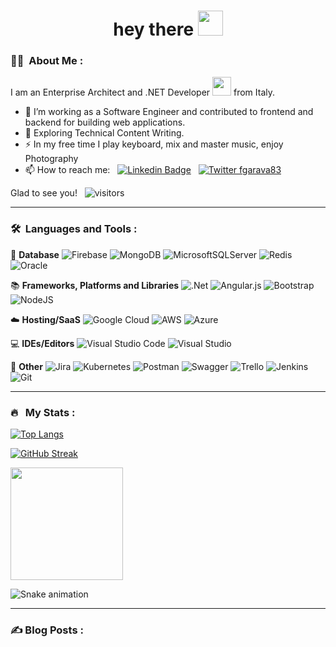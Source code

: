 <h1 align="center">hey there <img src="https://media.giphy.com/media/hvRJCLFzcasrR4ia7z/giphy.gif" width="40"></h1>



### :woman_technologist: &nbsp;About Me :

I am an Enterprise Architect and .NET Developer <img src="https://media.giphy.com/media/WUlplcMpOCEmTGBtBW/giphy.gif" width="30"> from Italy.

- 🔭 I’m working as a Software Engineer and contributed to frontend and backend for building web applications.
- 🌱 Exploring Technical Content Writing.
- ⚡ In my free time I play keyboard, mix and master music, enjoy Photography
- 📫 How to reach me: &nbsp; [![Linkedin Badge](https://img.shields.io/badge/-fgaravaglia-blue?style=flat&logo=Linkedin&logoColor=white)](https://www.linkedin.com/in/francesco-garavaglia-3333653b/) 
&nbsp; [![Twitter fgarava83](https://img.shields.io/twitter/url?style=social&url=https%3A%2F%2Fshields.io)](https://img.shields.io/twitter/url?style=social&url=https%3A%2F%2Ftwitter.com%2Ffgarava83)

Glad to see you! &nbsp; ![visitors](https://visitor-badge.glitch.me/badge?page_id=fgaravaglia.fgaravaglia)

---

### 🛠 &nbsp;Languages and Tools :

💾 <b>Database</b>
![Firebase](https://img.shields.io/badge/Firebase-039BE5?style=for-the-badge&logo=Firebase&logoColor=white)
![MongoDB](https://img.shields.io/badge/MongoDB-%234ea94b.svg?style=for-the-badge&logo=mongodb&logoColor=white)
![MicrosoftSQLServer](https://img.shields.io/badge/Microsoft%20SQL%20Sever-CC2927?style=for-the-badge&logo=microsoft%20sql%20server&logoColor=white)
![Redis](https://img.shields.io/badge/redis-%23DD0031.svg?style=for-the-badge&logo=redis&logoColor=white)
![Oracle](https://img.shields.io/badge/Oracle-F80000?style=for-the-badge&logo=oracle&logoColor=white)

📚 <b>Frameworks, Platforms and Libraries</b>
![.Net](https://img.shields.io/badge/.NET-5C2D91?style=for-the-badge&logo=.net&logoColor=white)
![Angular.js](https://img.shields.io/badge/angular.js-%23E23237.svg?style=for-the-badge&logo=angularjs&logoColor=white)
![Bootstrap](https://img.shields.io/badge/bootstrap-%23563D7C.svg?style=for-the-badge&logo=bootstrap&logoColor=white)
![NodeJS](https://img.shields.io/badge/node.js-6DA55F?style=for-the-badge&logo=node.js&logoColor=white)

☁️ <b>Hosting/SaaS</b>
![Google Cloud](https://img.shields.io/badge/GoogleCloud-%234285F4.svg?style=for-the-badge&logo=google-cloud&logoColor=white)
![AWS](https://img.shields.io/badge/AWS-%23FF9900.svg?style=for-the-badge&logo=amazon-aws&logoColor=white)
![Azure](https://img.shields.io/badge/azure-%230072C6.svg?style=for-the-badge&logo=microsoftazure&logoColor=white)

💻 <b>IDEs/Editors</b>
![Visual Studio Code](https://img.shields.io/badge/Visual%20Studio%20Code-0078d7.svg?style=for-the-badge&logo=visual-studio-code&logoColor=white)
![Visual Studio](https://img.shields.io/badge/Visual%20Studio-5C2D91.svg?style=for-the-badge&logo=visual-studio&logoColor=white)

🥅 <b>Other</b>
![Jira](https://img.shields.io/badge/jira-%230A0FFF.svg?style=for-the-badge&logo=jira&logoColor=white)
![Kubernetes](https://img.shields.io/badge/kubernetes-%23326ce5.svg?style=for-the-badge&logo=kubernetes&logoColor=white)
![Postman](https://img.shields.io/badge/Postman-FF6C37?style=for-the-badge&logo=postman&logoColor=white)
![Swagger](https://img.shields.io/badge/-Swagger-%23Clojure?style=for-the-badge&logo=swagger&logoColor=white)
![Trello](https://img.shields.io/badge/Trello-%23026AA7.svg?style=for-the-badge&logo=Trello&logoColor=white)
![Jenkins](https://img.shields.io/badge/jenkins-%232C5263.svg?style=for-the-badge&logo=jenkins&logoColor=white)
![Git](https://img.shields.io/badge/git-%23F05033.svg?style=for-the-badge&logo=git&logoColor=white)

---

### 🔥 &nbsp; My Stats :

[![Top Langs](https://github-readme-stats.vercel.app/api/top-langs/?username=fgaravaglia&hide=javascript,html)](https://github.com/anuraghazra/github-readme-stats)

[![GitHub Streak](https://github-readme-streak-stats.herokuapp.com?user=fgaravaglia&theme=highcontrast&hide_border=true&mode=weekly)](https://git.io/streak-stats)

<img height="180em" src="https://github-readme-stats.vercel.app/api?username=fgaravaglia&show_icons=true&hide_border=true&&count_private=true&include_all_commits=true" />

![Snake animation](https://github.com/fgaravaglia/fgaravaglia/blob/output/github-contribution-grid-snake.svg)

---

### ✍️ Blog Posts : 

